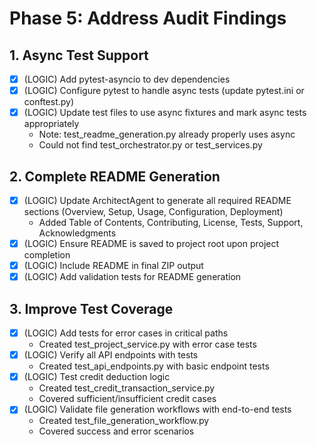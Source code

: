 # Phase 5: Address Audit Findings

## 1. Async Test Support
- [x] (LOGIC) Add pytest-asyncio to dev dependencies
- [x] (LOGIC) Configure pytest to handle async tests (update pytest.ini or conftest.py)
- [x] (LOGIC) Update test files to use async fixtures and mark async tests appropriately
    - Note: test_readme_generation.py already properly uses async
    - Could not find test_orchestrator.py or test_services.py

## 2. Complete README Generation
- [x] (LOGIC) Update ArchitectAgent to generate all required README sections (Overview, Setup, Usage, Configuration, Deployment)
    - Added Table of Contents, Contributing, License, Tests, Support, Acknowledgments
- [x] (LOGIC) Ensure README is saved to project root upon project completion
- [x] (LOGIC) Include README in final ZIP output
- [x] (LOGIC) Add validation tests for README generation

## 3. Improve Test Coverage
- [x] (LOGIC) Add tests for error cases in critical paths
    - Created test_project_service.py with error case tests
- [x] (LOGIC) Verify all API endpoints with tests
    - Created test_api_endpoints.py with basic endpoint tests
- [x] (LOGIC) Test credit deduction logic
    - Created test_credit_transaction_service.py
    - Covered sufficient/insufficient credit cases
- [x] (LOGIC) Validate file generation workflows with end-to-end tests
    - Created test_file_generation_workflow.py
    - Covered success and error scenarios